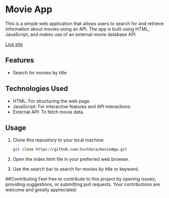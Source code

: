 # Movie App

This is a simple web application that allows users to search for and retrieve information about movies using an API. The app is built using HTML, JavaScript, and makes use of an external movie database API.

[Live site](https://olabampe-movieapp.netlify.app/)

## Features

- Search for movies by title

## Technologies Used

- HTML: For structuring the web page.
- JavaScript: For interactive features and API interactions.
- External API: To fetch movie data.

## Usage

1. Clone this repository to your local machine:

   ```bash
   git clone https://github.com/Justdara/movieApp.git
2. Open the index.html file in your preferred web browser.

3. Use the search bar to search for movies by title or keyword.

##Contributing
Feel free to contribute to this project by opening issues, providing suggestions, or submitting pull requests. Your contributions are welcome and greatly appreciated.
